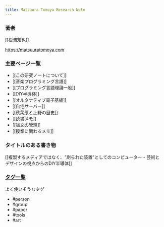 ```yaml
---
title: Matsuura Tomoya Research Note 
---
```


### 著者

[[松浦知也]]

https://matsuuratomoya.com

### 主要ページ一覧

- [[この研究ノートについて]]
- [[音楽プログラミング言語]]
- [[プログラミング言語理論一般]]
- [[DIY半導体]]
- [[オルタナティブ電子基板]]
- [[自宅サーバー]]
- [[秋葉原と上野の歴史]]
- [[読書メモ]]
- [[論文の管理]]
- [[授業に関わるメモ]]


### タイトルのある書き物

[[複製するメディアではなく、"刷られた装置"としてのコンピューター -  芸術とデザインの視点からのDIY半導体]]

### [タグ一覧](/tags)

よく使いそうなタグ

- #person
- #group
- #paper
- #tools
- #art 